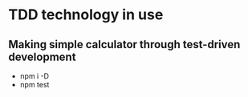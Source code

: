 # TDD technology in use
## Making simple calculator through test-driven development 

* npm i -D
* npm test
